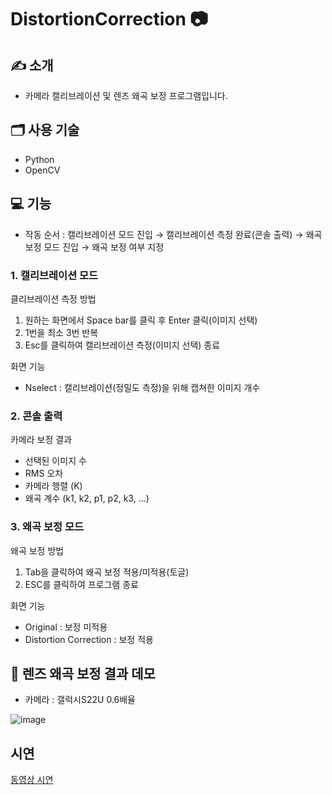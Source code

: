 # DistortionCorrection 📷

## ✍ 소개
- 카메라 캘리브레이션 및 렌즈 왜곡 보정 프로그램입니다.

## 🗂️ 사용 기술
- Python
- OpenCV

## 💻 기능
- 작동 순서 : 캘리브레이션 모드 진입 → 캘리브레이션 측정 완료(콘솔 출력) → 왜곡 보정 모드 진입 → 왜곡 보정 여부 지정

### 1. 캘리브레이션 모드
클리브레이션 측정 방법
1. 원하는 화면에서 Space bar를 클릭 후 Enter 클릭(이미지 선택)
2. 1번을 최소 3번 반복
3. Esc를 클릭하여 캘리브레이션 측정(이미지 선택) 종료

화면 기능
- Nselect : 캘리브레이션(정밀도 측정)을 위해 캡쳐한 이미지 개수

### 2. 콘솔 출력
카메라 보정 결과
- 선택된 이미지 수
- RMS 오차
- 카메라 행렬 (K)
- 왜곡 계수 (k1, k2, p1, p2, k3, ...)

### 3. 왜곡 보정 모드
왜곡 보정 방법
1. Tab을 클릭하여 왜곡 보정 적용/미적용(토글)
2. ESC를 클릭하여 프로그램 종료

화면 기능
- Original : 보정 미적용
- Distortion Correction : 보정 적용


## 📸 렌즈 왜곡 보정 결과 데모
- 카메라 : 갤럭시S22U 0.6배율
  
![image](https://github.com/nodb/DistortionCorrection/assets/71473708/6f5bce4d-bb1d-4ea3-848e-b0708c2627c6)



## 시연
[동영상 시연](https://youtu.be/1BX8ZkZdgUM)

